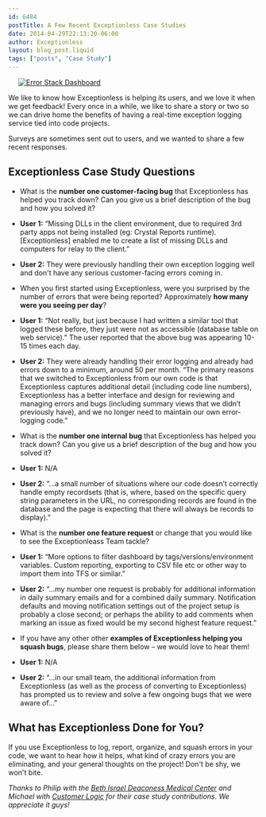 ```yaml
---
id: 6484
postTitle: A Few Recent Exceptionless Case Studies
date: 2014-04-29T22:13:20-06:00
author: Exceptionless
layout: blog_post.liquid
tags: ["posts", "Case Study"]
---
```

[<img loading="lazy" class=" wp-image-1226 alignright" style="margin-left: 20px; margin-right: 20px;" alt="Error Stack Dashboard" src="/assets/error-stack-300x264.jpg" width="180" height="158" data-id="1226" srcset="/assets/error-stack-300x264.jpg 300w, /assets/error-stack.jpg 800w" sizes="(max-width: 180px) 100vw, 180px" />](/assets/error-stack.jpg)

We like to know how Exceptionless is helping its users, and we love it when we get feedback! Every once in a while, we like to share a story or two so we can drive home the benefits of having a real-time exception logging service tied into code projects.

Surveys are sometimes sent out to users, and we wanted to share a few recent responses.<!--more-->

## Exceptionless Case Study Questions

* What is the **number one customer-facing bug** that Exceptionless has helped you track down? Can you give us a brief description of the bug and how you solved it?

* **User 1:** &#8220;Missing DLLs in the client environment, due to required 3rd party apps not being installed (eg: Crystal Reports runtime). [Exceptionless] enabled me to create a list of missing DLLs and computers for relay to the client.&#8221;
* **User 2:** They were previously handling their own exception logging well and don't have any serious customer-facing errors coming in.

* When you first started using Exceptionless, were you surprised by the number of errors that were being reported? Approximately **how many were you seeing per day**?

* **User 1:** &#8220;Not really, but just because I had written a similar tool that logged these before, they just were not as accessible (database table on web service).&#8221; The user reported that the above bug was appearing 10-15 times each day.
* **User 2:** They were already handling their error logging and already had errors down to a minimum, around 50 per month. &#8220;The primary reasons that we switched to Exceptionless from our own code is that Exceptionless captures additional detail (including code line numbers), Exceptionless has a better interface and design for reviewing and managing errors and bugs (including summary views that we didn’t previously have), and we no longer need to maintain our own error-logging code.&#8221;

* What is the **number one internal bug** that Exceptionless has helped you track down? Can you give us a brief description of the bug and how you solved it?

* **User 1:** N/A
* **User 2:** &#8220;&#8230;a small number of situations where our code doesn’t correctly handle empty recordsets (that is, where, based on the specific query string parameters in the URL, no corresponding records are found in the database and the page is expecting that there will always be records to display).&#8221;

* What is the **number one feature request** or change that you would like to see the Exceptionleass Team tackle?

* **User 1:** &#8220;More options to filter dashboard by tags/versions/environment variables. Custom reporting, exporting to CSV file etc or other way to import them into TFS or similar.&#8221;
* **User 2:** &#8220;&#8230;my number one request is probably for additional information in daily summary emails and for a combined daily summary. Notification defaults and moving notification settings out of the project setup is probably a close second; or perhaps the ability to add comments when marking an issue as fixed would be my second highest feature request.&#8221;

* If you have any other other **examples of Exceptionless helping you squash bugs**, please share them below &#8211; we would love to hear them!

* **User 1:** N/A
* **User 2:** &#8220;&#8230;in our small team, the additional information from Exceptionless (as well as the process of converting to Exceptionless) has prompted us to review and solve a few ongoing bugs that we were aware of&#8230;&#8221;

## What has Exceptionless Done for You?

If you use Exceptionless to log, report, organize, and squash errors in your code, we want to hear how it helps, what kind of crazy errors you are eliminating, and your general thoughts on the project! Don't be shy, we won't bite.

_Thanks to Philip with the <a title="Beth Israel Deaconess Medical Center" href="http://bidmc.org/" target="_blank">Beth Israel Deaconess Medical Center</a> and Michael with <a title="Customer Logic" href="http://www.customerlogic.com.au/" target="_blank">Customer Logic</a> for their case study contributions. We appreciate it guys!_
